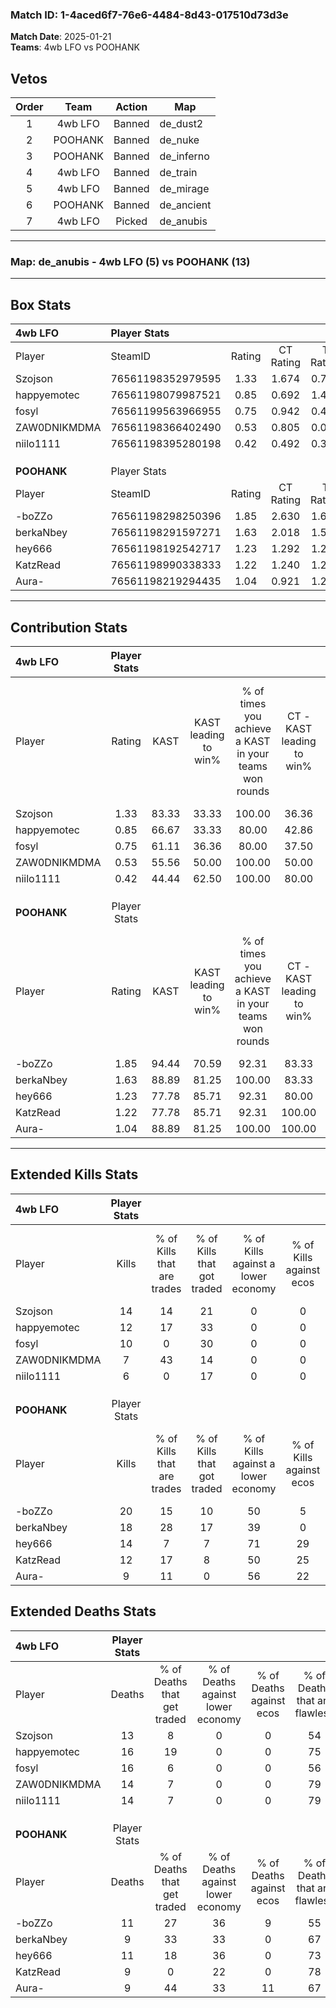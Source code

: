 ### Match ID: 1-4aced6f7-76e6-4484-8d43-017510d73d3e  
**Match Date**: 2025-01-21  
**Teams**: 4wb LFO vs POOHANK  

## Vetos  

| Order | Team | Action | Map |
| :---: | :--: | :----: | --- |
| 1 | 4wb LFO | Banned | de_dust2 |
| 2 | POOHANK | Banned | de_nuke |
| 3 | POOHANK | Banned | de_inferno |
| 4 | 4wb LFO | Banned | de_train |
| 5 | 4wb LFO | Banned | de_mirage |
| 6 | POOHANK | Banned | de_ancient |
| 7 | 4wb LFO | Picked | de_anubis |

---  

### **Map**: de_anubis - 4wb LFO (5) vs POOHANK (13)  
---  

## Box Stats  

| **4wb LFO**  | Player Stats      |        |           |          |       |       |       |         |        |      |     |
| :- | :- | :-: | :-: | :-: | :-: | :-: | :-: | :-: | :-: | :-: | :-: |
| Player       | SteamID           | Rating | CT Rating | T Rating | KAST  |  ADR  | Kills | Assists | Deaths | K/D  | HS% |
| Szojson      | 76561198352979595 |  1.33  |   1.674   |  0.744   | 83.33 | 107.4 |  14   |    6    |   13   | 1.08 | 57  |
| happyemotec  | 76561198079987521 |  0.85  |   0.692   |  1.439   | 66.67 | 57.2  |  12   |    3    |   16   | 0.75 | 66  |
| fosyl        | 76561199563966955 |  0.75  |   0.942   |  0.459   | 61.11 | 70.8  |  10   |    2    |   16   | 0.63 | 70  |
| ZAW0DNIKMDMA | 76561198366402490 |  0.53  |   0.805   |  0.054   | 55.56 | 39.2  |   7   |    2    |   14   | 0.50 | 71  |
| niilo1111    | 76561198395280198 |  0.42  |   0.492   |  0.379   | 44.44 | 47.1  |   6   |    2    |   14   | 0.43 | 66  |
|              |                   |        |           |          |       |       |       |         |        |      |     |
|              |                   |        |           |          |       |       |       |         |        |      |     |
|              |                   |        |           |          |       |       |       |         |        |      |     |
| **POOHANK**  | Player Stats      |        |           |          |       |       |       |         |        |      |     |
| Player       | SteamID           | Rating | CT Rating | T Rating | KAST  |  ADR  | Kills | Assists | Deaths | K/D  | HS% |
| -boZZo       | 76561198298250396 |  1.85  |   2.630   |  1.601   | 94.44 | 132.3 |  20   |    8    |   11   | 1.82 | 55  |
| berkaNbey    | 76561198291597271 |  1.63  |   2.018   |  1.576   | 88.89 | 94.8  |  18   |    4    |   9    | 2.00 | 55  |
| hey666       | 76561198192542717 |  1.23  |   1.292   |  1.297   | 77.78 | 72.1  |  14   |    5    |   11   | 1.27 | 14  |
| KatzRead     | 76561198990338333 |  1.22  |   1.240   |  1.225   | 77.78 | 73.9  |  12   |    8    |   9    | 1.33 | 66  |
| Aura-        | 76561198219294435 |  1.04  |   0.921   |  1.282   | 88.89 | 48.1  |   9   |    2    |   9    | 1.00 | 33  |
---  

## Contribution Stats  

| **4wb LFO**  | Player Stats |       |                      |                                                        |                           |                                                             |                          |                                                            |
| :- | :-: | :-: | :-: | :-: | :-: | :-: | :-: | :-: |
| Player       |    Rating    | KAST  | KAST leading to win% | % of times you achieve a KAST in your teams won rounds | CT - KAST leading to win% | CT - % of times you achieve a KAST in your teams won rounds | T - KAST leading to win% | T - % of times you achieve a KAST in your teams won rounds |
| Szojson      |     1.33     | 83.33 |        33.33         |                         100.00                         |           36.36           |                           100.00                            |          25.00           |                           100.00                           |
| happyemotec  |     0.85     | 66.67 |        33.33         |                         80.00                          |           42.86           |                            75.00                            |          20.00           |                           100.00                           |
| fosyl        |     0.75     | 61.11 |        36.36         |                         80.00                          |           37.50           |                            75.00                            |          33.33           |                           100.00                           |
| ZAW0DNIKMDMA |     0.53     | 55.56 |        50.00         |                         100.00                         |           50.00           |                           100.00                            |          50.00           |                           100.00                           |
| niilo1111    |     0.42     | 44.44 |        62.50         |                         100.00                         |           80.00           |                           100.00                            |          33.33           |                           100.00                           |
|              |              |       |                      |                                                        |                           |                                                             |                          |                                                            |
|              |              |       |                      |                                                        |                           |                                                             |                          |                                                            |
|              |              |       |                      |                                                        |                           |                                                             |                          |                                                            |
| **POOHANK**  | Player Stats |       |                      |                                                        |                           |                                                             |                          |                                                            |
| Player       |    Rating    | KAST  | KAST leading to win% | % of times you achieve a KAST in your teams won rounds | CT - KAST leading to win% | CT - % of times you achieve a KAST in your teams won rounds | T - KAST leading to win% | T - % of times you achieve a KAST in your teams won rounds |
| -boZZo       |     1.85     | 94.44 |        70.59         |                         92.31                          |           83.33           |                           100.00                            |          63.64           |                           87.50                            |
| berkaNbey    |     1.63     | 88.89 |        81.25         |                         100.00                         |           83.33           |                           100.00                            |          80.00           |                           100.00                           |
| hey666       |     1.23     | 77.78 |        85.71         |                         92.31                          |           80.00           |                            80.00                            |          88.89           |                           100.00                           |
| KatzRead     |     1.22     | 77.78 |        85.71         |                         92.31                          |          100.00           |                           100.00                            |          77.78           |                           87.50                            |
| Aura-        |     1.04     | 88.89 |        81.25         |                         100.00                         |          100.00           |                           100.00                            |          72.73           |                           100.00                           |
---  

## Extended Kills Stats  

| **4wb LFO**  | Player Stats |                            |                            |                                    |                         |                              |                                 |                                       |                    |           |
| :- | :-: | :-: | :-: | :-: | :-: | :-: | :-: | :-: | :-: | :-: |
| Player       |    Kills     | % of Kills that are trades | % of Kills that got traded | % of Kills against a lower economy | % of Kills against ecos | % of Kills that are flawless | % of Kills that are close duels | % of Kills that are assisted by flash | Pistol Round Kills | AWP Kills |
| Szojson      |      14      |             14             |             21             |                 0                  |            0            |              64              |                7                |                   0                   |         1          |     3     |
| happyemotec  |      12      |             17             |             33             |                 0                  |            0            |              83              |                8                |                   0                   |         2          |     0     |
| fosyl        |      10      |             0              |             30             |                 0                  |            0            |              40              |                0                |                  10                   |         1          |     0     |
| ZAW0DNIKMDMA |      7       |             43             |             14             |                 0                  |            0            |              71              |               14                |                   0                   |         1          |     2     |
| niilo1111    |      6       |             0              |             17             |                 0                  |            0            |              83              |                0                |                  17                   |         1          |     0     |
|              |              |                            |                            |                                    |                         |                              |                                 |                                       |                    |           |
|              |              |                            |                            |                                    |                         |                              |                                 |                                       |                    |           |
|              |              |                            |                            |                                    |                         |                              |                                 |                                       |                    |           |
| **POOHANK**  | Player Stats |                            |                            |                                    |                         |                              |                                 |                                       |                    |           |
| Player       |    Kills     | % of Kills that are trades | % of Kills that got traded | % of Kills against a lower economy | % of Kills against ecos | % of Kills that are flawless | % of Kills that are close duels | % of Kills that are assisted by flash | Pistol Round Kills | AWP Kills |
| -boZZo       |      20      |             15             |             10             |                 50                 |            5            |              65              |                5                |                  10                   |         3          |     0     |
| berkaNbey    |      18      |             28             |             17             |                 39                 |            0            |              61              |                0                |                  17                   |         3          |     0     |
| hey666       |      14      |             7              |             7              |                 71                 |           29            |              79              |               14                |                   7                   |         0          |     5     |
| KatzRead     |      12      |             17             |             8              |                 50                 |           25            |              67              |                8                |                   0                   |         3          |     0     |
| Aura-        |      9       |             11             |             0              |                 56                 |           22            |              78              |               11                |                   0                   |         0          |     0     |
## Extended Deaths Stats  

| **4wb LFO**  | Player Stats |                             |                                   |                          |                               |                            |                           |               |
| :- | :-: | :-: | :-: | :-: | :-: | :-: | :-: | :-: |
| Player       |    Deaths    | % of Deaths that get traded | % of Deaths against lower economy | % of Deaths against ecos | % of Deaths that are flawless | % of Deaths that are close | % of Deaths while blinded | Deaths to AWP |
| Szojson      |      13      |              8              |                 0                 |            0             |              54               |             8              |             8             |       0       |
| happyemotec  |      16      |             19              |                 0                 |            0             |              75               |             0              |            13             |       2       |
| fosyl        |      16      |              6              |                 0                 |            0             |              56               |             6              |            13             |       2       |
| ZAW0DNIKMDMA |      14      |              7              |                 0                 |            0             |              79               |             7              |             7             |       1       |
| niilo1111    |      14      |              7              |                 0                 |            0             |              79               |             14             |             0             |       0       |
|              |              |                             |                                   |                          |                               |                            |                           |               |
|              |              |                             |                                   |                          |                               |                            |                           |               |
|              |              |                             |                                   |                          |                               |                            |                           |               |
| **POOHANK**  | Player Stats |                             |                                   |                          |                               |                            |                           |               |
| Player       |    Deaths    | % of Deaths that get traded | % of Deaths against lower economy | % of Deaths against ecos | % of Deaths that are flawless | % of Deaths that are close | % of Deaths while blinded | Deaths to AWP |
| -boZZo       |      11      |             27              |                36                 |            9             |              55               |             9              |             0             |       2       |
| berkaNbey    |      9       |             33              |                33                 |            0             |              67               |             11             |             0             |       0       |
| hey666       |      11      |             18              |                36                 |            0             |              73               |             0              |             9             |       1       |
| KatzRead     |      9       |              0              |                22                 |            0             |              78               |             11             |             0             |       1       |
| Aura-        |      9       |             44              |                33                 |            11            |              67               |             0              |            11             |       1       |
